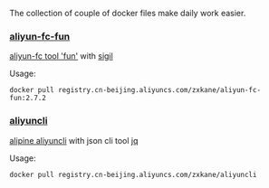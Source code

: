 The collection of couple of docker files make daily work easier.

### [aliyun-fc-fun](https://cr.console.aliyun.com/images/cn-beijing/zxkane/aliyun-fc-fun/detail)

[aliyun-fc tool 'fun'](https://github.com/aliyun/fun) with [sigil](https://github.com/aliyun/fun)

Usage:
```shell
docker pull registry.cn-beijing.aliyuncs.com/zxkane/aliyun-fc-fun:2.7.2
```
### [aliyuncli](https://cr.console.aliyun.com/repository/cn-beijing/zxkane/aliyuncli/detail)
[alipine aliyuncli](https://hub.docker.com/r/ellerbrock/alpine-aliyuncli) with json cli tool [jq](https://github.com/stedolan/jq)

Usage:
```shell
docker pull registry.cn-beijing.aliyuncs.com/zxkane/aliyuncli
```